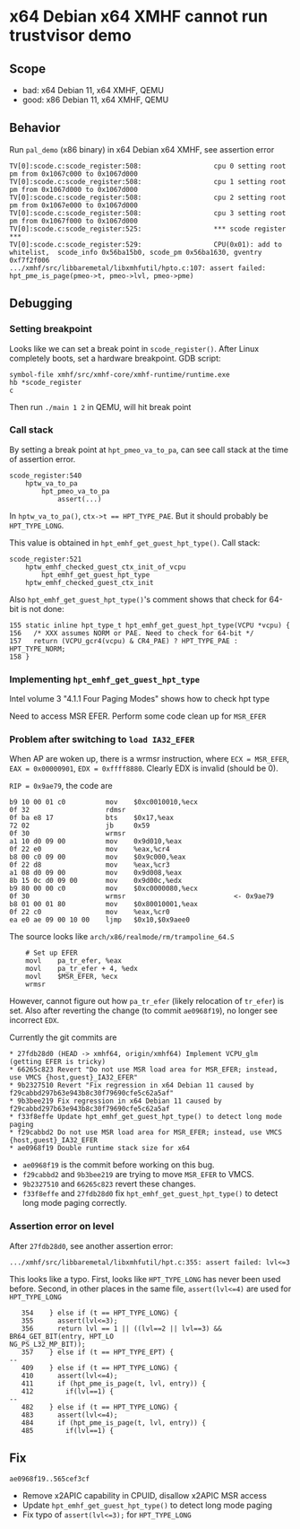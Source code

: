 # x64 Debian x64 XMHF cannot run trustvisor demo

## Scope
* bad: x64 Debian 11, x64 XMHF, QEMU
* good: x86 Debian 11, x64 XMHF, QEMU

## Behavior
Run `pal_demo` (x86 binary) in x64 Debian x64 XMHF, see assertion error
```
TV[0]:scode.c:scode_register:508:                  cpu 0 setting root pm from 0x1067c000 to 0x1067d000
TV[0]:scode.c:scode_register:508:                  cpu 1 setting root pm from 0x1067d000 to 0x1067d000
TV[0]:scode.c:scode_register:508:                  cpu 2 setting root pm from 0x1067e000 to 0x1067d000
TV[0]:scode.c:scode_register:508:                  cpu 3 setting root pm from 0x1067f000 to 0x1067d000
TV[0]:scode.c:scode_register:525:                  *** scode register ***
TV[0]:scode.c:scode_register:529:                  CPU(0x01): add to whitelist,  scode_info 0x56ba15b0, scode_pm 0x56ba1630, gventry 0xf7f2f006
.../xmhf/src/libbaremetal/libxmhfutil/hpto.c:107: assert failed: hpt_pme_is_page(pmeo->t, pmeo->lvl, pmeo->pme)
```

## Debugging

### Setting breakpoint

Looks like we can set a break point in `scode_register()`.
After Linux completely boots, set a hardware breakpoint. GDB script:
```
symbol-file xmhf/src/xmhf-core/xmhf-runtime/runtime.exe
hb *scode_register
c
```

Then run `./main 1 2` in QEMU, will hit break point

### Call stack

By setting a break point at `hpt_pmeo_va_to_pa`, can see call stack at the time
of assertion error.
```
scode_register:540
	hptw_va_to_pa
		hpt_pmeo_va_to_pa
			assert(...)
```

In `hptw_va_to_pa()`, `ctx->t == HPT_TYPE_PAE`. But it should probably be
`HPT_TYPE_LONG`.

This value is obtained in `hpt_emhf_get_guest_hpt_type()`. Call stack:
```
scode_register:521
	hptw_emhf_checked_guest_ctx_init_of_vcpu
		hpt_emhf_get_guest_hpt_type
	hptw_emhf_checked_guest_ctx_init
```

Also `hpt_emhf_get_guest_hpt_type()`'s comment shows that check for 64-bit is
not done:
```
155 static inline hpt_type_t hpt_emhf_get_guest_hpt_type(VCPU *vcpu) {
156   /* XXX assumes NORM or PAE. Need to check for 64-bit */
157   return (VCPU_gcr4(vcpu) & CR4_PAE) ? HPT_TYPE_PAE : HPT_TYPE_NORM;
158 }
```

### Implementing `hpt_emhf_get_guest_hpt_type`

Intel volume 3 "4.1.1 Four Paging Modes" shows how to check hpt type

Need to access MSR EFER. Perform some code clean up for `MSR_EFER`

### Problem after switching to `load IA32_EFER`

When AP are woken up, there is a wrmsr instruction, where
`ECX = MSR_EFER`, `EAX = 0x00000901`, `EDX = 0xffff8880`. Clearly EDX is
invalid (should be 0).

`RIP = 0x9ae79`, the code are

```
b9 10 00 01 c0       	mov    $0xc0010010,%ecx
0f 32                	rdmsr  
0f ba e8 17          	bts    $0x17,%eax
72 02                	jb     0x59
0f 30                	wrmsr  
a1 10 d0 09 00       	mov    0x9d010,%eax
0f 22 e0             	mov    %eax,%cr4
b8 00 c0 09 00       	mov    $0x9c000,%eax
0f 22 d8             	mov    %eax,%cr3
a1 08 d0 09 00       	mov    0x9d008,%eax
8b 15 0c d0 09 00    	mov    0x9d00c,%edx
b9 80 00 00 c0       	mov    $0xc0000080,%ecx
0f 30                	wrmsr  							<- 0x9ae79
b8 01 00 01 80       	mov    $0x80010001,%eax
0f 22 c0             	mov    %eax,%cr0
ea e0 ae 09 00 10 00 	ljmp   $0x10,$0x9aee0
```

The source looks like `arch/x86/realmode/rm/trampoline_64.S`
```
	# Set up EFER
	movl	pa_tr_efer, %eax
	movl	pa_tr_efer + 4, %edx
	movl	$MSR_EFER, %ecx
	wrmsr
```

However, cannot figure out how `pa_tr_efer` (likely relocation of `tr_efer`) is
set. Also after reverting the change (to commit `ae0968f19`), no longer see
incorrect `EDX`.

Currently the git commits are
```
* 27fdb28d0 (HEAD -> xmhf64, origin/xmhf64) Implement VCPU_glm (getting EFER is tricky)
* 66265c823 Revert "Do not use MSR load area for MSR_EFER; instead, use VMCS {host,guest}_IA32_EFER"
* 9b2327510 Revert "Fix regression in x64 Debian 11 caused by f29cabbd297b63e943b8c30f79690cfe5c62a5af"
* 9b3bee219 Fix regression in x64 Debian 11 caused by f29cabbd297b63e943b8c30f79690cfe5c62a5af
* f33f8effe Update hpt_emhf_get_guest_hpt_type() to detect long mode paging
* f29cabbd2 Do not use MSR load area for MSR_EFER; instead, use VMCS {host,guest}_IA32_EFER
* ae0968f19 Double runtime stack size for x64
```

* `ae0968f19` is the commit before working on this bug.
* `f29cabbd2` and `9b3bee219` are trying to move `MSR_EFER` to VMCS.
* `9b2327510` and `66265c823` revert these changes.
* `f33f8effe` and `27fdb28d0` fix `hpt_emhf_get_guest_hpt_type()` to detect
  long mode paging correctly.

### Assertion error on level

After `27fdb28d0`, see another assertion error:
```
.../xmhf/src/libbaremetal/libxmhfutil/hpt.c:355: assert failed: lvl<=3
```

This looks like a typo. First, looks like `HPT_TYPE_LONG` has never been used
before. Second, in other places in the same file, `assert(lvl<=4)` are used
for `HPT_TYPE_LONG`
```
   354    } else if (t == HPT_TYPE_LONG) {
   355      assert(lvl<=3);
   356      return lvl == 1 || ((lvl==2 || lvl==3) && BR64_GET_BIT(entry, HPT_LO
NG_PS_L32_MP_BIT));
   357    } else if (t == HPT_TYPE_EPT) {
--
   409    } else if (t == HPT_TYPE_LONG) {
   410      assert(lvl<=4);
   411      if (hpt_pme_is_page(t, lvl, entry)) {
   412        if(lvl==1) {
--
   482    } else if (t == HPT_TYPE_LONG) {
   483      assert(lvl<=4);
   484      if (hpt_pme_is_page(t, lvl, entry)) {
   485        if(lvl==1) {
```

## Fix

`ae0968f19..565cef3cf`
* Remove x2APIC capability in CPUID, disallow x2APIC MSR access
* Update `hpt_emhf_get_guest_hpt_type()` to detect long mode paging
* Fix typo of `assert(lvl<=3);` for `HPT_TYPE_LONG`

